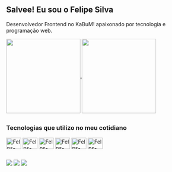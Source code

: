 ## Salvee! Eu sou o Felipe Silva

 Desenvolvedor Frontend no KaBuM! apaixonado por tecnologia e programação web. 


<div>
  <a href="https://github.com/felps019"/>
 <picture>
  <source
    srcset="https://github-readme-stats.vercel.app/api?username=felps019&show_icons=true&theme=dark"
    media="(prefers-color-scheme: dark)"
  />
  <source
    srcset="https://github-readme-stats.vercel.app/api?username=felps019&show_icons=true"
    media="(prefers-color-scheme: light), (prefers-color-scheme: no-preference)"
  />
  <img height=200 align="center" src="https://github-readme-stats.vercel.app/api?username=felps019&show_icons=true" />
</picture>

  <a href="https://github.com/felps019/convoychat">
  <img height=200 align="center" src="https://github-readme-stats.vercel.app/api/top-langs?username=felps019&layout=compact&langs_count=8&card_width=320" />
</a>
</div>

##
<h3>Tecnologias que utilizo no meu cotidiano</h3>
<div style="inline-block">
  <img align="center" alt="Felps-JS" height="30" width="40" src="https://cdn.jsdelivr.net/gh/devicons/devicon@latest/icons/javascript/javascript-original.svg">
  <img align="center" alt="Felps-TS" height="30" width="40" src="https://cdn.jsdelivr.net/gh/devicons/devicon@latest/icons/typescript/typescript-original.svg">
  <img align="center" alt="Felps-React" height="30" width="40" src="https://cdn.jsdelivr.net/gh/devicons/devicon@latest/icons/react/react-original.svg">
  <img align="center" alt="Felps-HTML" height="30" width="40" src="https://cdn.jsdelivr.net/gh/devicons/devicon@latest/icons/html5/html5-original.svg">
  <img align="center" alt="Felps-CSS" height="30" width="40" src="https://cdn.jsdelivr.net/gh/devicons/devicon@latest/icons/css3/css3-original.svg">
  <img align="center" alt="Felps-tailwindcss" height="30" width="40" src="https://cdn.jsdelivr.net/gh/devicons/devicon@latest/icons/tailwindcss/tailwindcss-original.svg">
</div>

##
<div>
  <a href="https://www.linkedin.com/in/felipe-henrique-da-silva-2160aa207/" target="_blank"><img src="https://img.shields.io/badge/LinkedIn-0077B5?style=for-the-badge&logo=linkedin&logoColor=white"/></a>
  <a href="https://www.instagram.com/felpszera019/" target="_blank"><img src="https://img.shields.io/badge/Instagram-E4405F?style=for-the-badge&logo=instagram&logoColor=white"/></a>
  <a href="https://mail.google.com/mail/u/1/#inbox" target="_blank"><img src="https://img.shields.io/badge/Gmail-D14836?style=for-the-badge&logo=gmail&logoColor=white"/></a>
</div>
